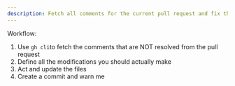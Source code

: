 ```yaml
---
description: Fetch all comments for the current pull request and fix them
---
```


Workflow:

1. Use `gh cli`to fetch the comments that are NOT resolved from the pull request
2. Define all the modifications you should actually make
3. Act and update the files
4. Create a commit and warn me